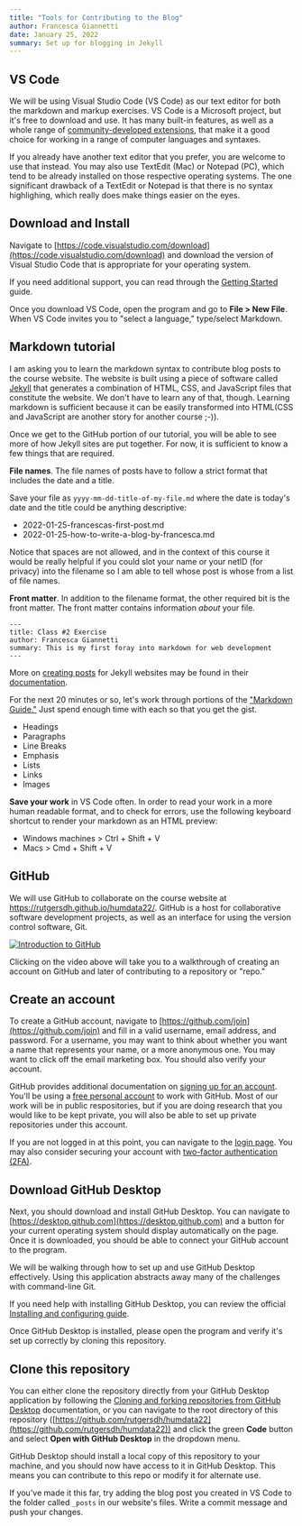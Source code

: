 ```yaml
---
title: "Tools for Contributing to the Blog"
author: Francesca Giannetti
date: January 25, 2022
summary: Set up for blogging in Jekyll
---
```


## VS Code

We will be using Visual Studio Code (VS Code) as our text editor for both the markdown and markup exercises. VS Code is a Microsoft project, but it's free to download and use. It has many built-in features, as well as a whole range of [community-developed extensions](https://marketplace.visualstudio.com/vscode), that make it a good choice for working in a range of computer languages and syntaxes. 

If you already have another text editor that you prefer, you are welcome to use that instead. You may also use TextEdit (Mac) or Notepad (PC), which tend to be already installed on those respective operating systems. The one significant drawback of a TextEdit or Notepad is that there is no syntax highlighing, which really does make things easier on the eyes. 

## Download and Install

Navigate to [https://code.visualstudio.com/download](https://code.visualstudio.com/download) and download the version of Visual Studio Code that is appropriate for your operating system. 

If you need additional support, you can read through the [Getting Started](https://code.visualstudio.com/docs) guide. 

Once you download VS Code, open the program and go to **File > New File**. When VS Code invites you to "select a language," type/select Markdown. 

## Markdown tutorial

I am asking you to learn the markdown syntax to contribute blog posts to the course website. The website is built using a piece of software called [Jekyll](https://jekyllrb.com/) that generates a combination of HTML, CSS, and JavaScript files that constitute the website. We don't have to learn any of that, though. Learning markdown is sufficient because it can be easily transformed into HTML(CSS and JavaScript are another story for another course ;-)). 

Once we get to the GitHub portion of our tutorial, you will be able to see more of how Jekyll sites are put together. For now, it is sufficient to know a few things that are required. 

**File names**. The file names of posts have to follow a strict format that includes the date and a title. 

Save your file as `yyyy-mm-dd-title-of-my-file.md` where the date is today's date and the title could be anything descriptive: 

- 2022-01-25-francescas-first-post.md
- 2022-01-25-how-to-write-a-blog-by-francesca.md

Notice that spaces are not allowed, and in the context of this course it would be really helpful if you could slot your name or your netID (for privacy) into the filename so I am able to tell whose post is whose from a list of file names. 

**Front matter**. In addition to the filename format, the other required bit is the front matter. The front matter contains information *about* your file.

```
---
title: Class #2 Exercise
author: Francesca Giannetti
summary: This is my first foray into markdown for web development
---
```

More on [creating posts](https://jekyllrb.com/docs/posts/) for Jekyll websites may be found in their [documentation](https://jekyllrb.com/docs/).

For the next 20 minutes or so, let's work through portions of the ["Markdown Guide."](https://www.markdownguide.org/basic-syntax/) Just spend enough time with each so that you get the gist.

- Headings
- Paragraphs
- Line Breaks
- Emphasis
- Lists
- Links
- Images

**Save your work** in VS Code often. In order to read your work in a more human readable format, and to check for errors, use the following keyboard shortcut to render your markdown as an HTML preview: 

- Windows machines > Ctrl + Shift + V
- Macs > Cmd + Shift + V


## GitHub

We will use GitHub to collaborate on the course website at <https://rutgersdh.github.io/humdata22/>. GitHub is a host for collaborative software development projects, as well as an interface for using the version control software, Git. 

[![Introduction to GitHub](https://img.youtube.com/vi/0lEtVpdYbQ4/0.jpg)](https://youtu.be/0lEtVpdYbQ4 "Introduction to GitHub")

Clicking on the video above will take you to a walkthrough of creating an account on GitHub and later of contributing to a repository or "repo." 

## Create an account

To create a GitHub account, navigate to [https://github.com/join](https://github.com/join) and fill in a valid username, email address, and password. For a username, you may want to think about whether you want a name that represents your name, or a more anonymous one. You may want to click off the email marketing box. You should also verify your account. 

GitHub provides additional documentation on [signing up for an account](https://docs.github.com/en/get-started/signing-up-for-github/signing-up-for-a-new-github-account). You'll be using a [free personal account](https://github.com/pricing) to work with GitHub. Most of our work will be in public respositories, but if you are doing research that you would like to be kept private, you will also be able to set up private repositories under this account.

If you are not logged in at this point, you can navigate to the [login page](https://github.com/login). You may also consider securing your account with [two-factor authentication (2FA)](https://docs.github.com/en/authentication/securing-your-account-with-two-factor-authentication-2fa).

## Download GitHub Desktop

Next, you should download and install GitHub Desktop. You can navigate to [https://desktop.github.com](https://desktop.github.com) and a button for your current operating system should display automatically on the page. Once it is downloaded, you should be able to connect your GitHub account to the program. 

We will be walking through how to set up and use GitHub Desktop effectively. Using this application abstracts away many of the challenges with command-line Git.

If you need help with installing GitHub Desktop, you can review the official [Installing and configuring guide](https://docs.github.com/en/desktop/installing-and-configuring-github-desktop). 

Once GitHub Desktop is installed, please open the program and verify it's set up correctly by cloning this repository.

## Clone this repository

You can either clone the repository directly from your GitHub Desktop application by following the [Cloning and forking repositories from GitHub Desktop](https://docs.github.com/en/desktop/contributing-and-collaborating-using-github-desktop/adding-and-cloning-repositories/cloning-and-forking-repositories-from-github-desktop) documentation, or you can navigate to the root directory of this repository ([https://github.com/rutgersdh/humdata22](https://github.com/rutgersdh/humdata22)) and click the green **Code** button and select **Open with GitHub Desktop** in the dropdown menu.

GitHub Desktop should install a local copy of this repository to your machine, and you should now have access to it in GitHub Desktop. This means you can contribute to this repo or modify it for alternate use.

If you've made it this far, try adding the blog post you created in VS Code to the folder called `_posts` in our website's files. Write a commit message and push your changes. 
